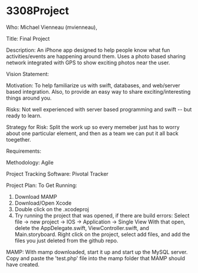 # 3308Project
Who: Michael Vienneau (mvienneau), 

Title: Final Project

Description: An iPhone app designed to help people know what fun activities/events are happening around them. Uses a photo based sharing network integrated with GPS to show exciting photos near the user.

Vision Statement: 

Motivation: To help familiarize us with swift, databases, and web/server based integration. Also, to provide an easy way to share exciting/interesting things around you.

Risks: Not well experienced with server based programming and swift -- but ready to learn.

Strategy for Risk: Split the work up so every memeber just has to worry about one particular element, and then as a team we can put it all back toegether.

Requirements: 

Methodology: Agile

Project Tracking Software: Pivotal Tracker

Project Plan:
To Get Running:
1) Download MAMP
2) Download/Open Xcode
3) Double click on the .xcodeproj
4) Try running the project that was opened, if there are build errors:
	Select file -> new project -> IOS -> Application -> Single View
	With that open, delete the AppDelegate.swift, ViewController.swift, and Main.storyboard. Right click
	on the project, select add files, and add the files you just deleted from the github repo.

MAMP:
With mamp downloaded, start it up and start up the MySQL server. Copy and paste the 'test.php' file into the
mamp folder that MAMP should have created. 
